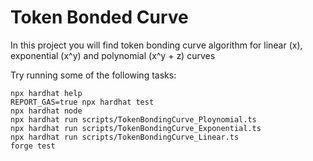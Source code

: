 # Token Bonded Curve

In this project you will find token bonding curve algorithm for linear (x), exponential (x^y) and polynomial (x^y + z) curves

Try running some of the following tasks:

```shell
npx hardhat help
REPORT_GAS=true npx hardhat test
npx hardhat node
npx hardhat run scripts/TokenBondingCurve_Ploynomial.ts
npx hardhat run scripts/TokenBondingCurve_Exponential.ts
npx hardhat run scripts/TokenBondingCurve_Linear.ts
forge test
```
